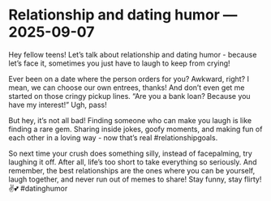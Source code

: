 # Relationship and dating humor — 2025-09-07

Hey fellow teens! Let’s talk about relationship and dating humor - because let’s face it, sometimes you just have to laugh to keep from crying! 

Ever been on a date where the person orders for you? Awkward, right? I mean, we can choose our own entrees, thanks! And don’t even get me started on those cringy pickup lines. “Are you a bank loan? Because you have my interest!” Ugh, pass!

But hey, it’s not all bad! Finding someone who can make you laugh is like finding a rare gem. Sharing inside jokes, goofy moments, and making fun of each other in a loving way - now that’s real #relationshipgoals.

So next time your crush does something silly, instead of facepalming, try laughing it off. After all, life’s too short to take everything so seriously. And remember, the best relationships are the ones where you can be yourself, laugh together, and never run out of memes to share! Stay funny, stay flirty!✌️💕 #datinghumor